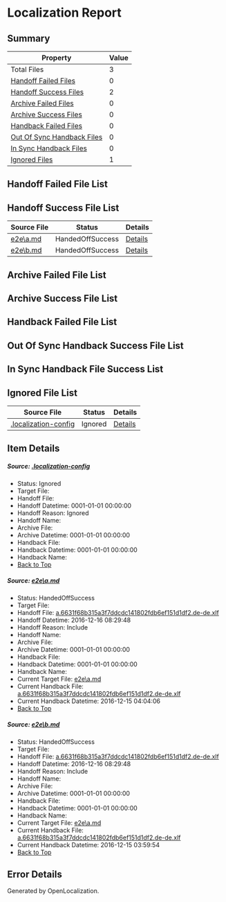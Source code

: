 # <a name='report-top'></a> Localization Report

## Summary
 Property | Value 
 -------- | ----- 
 Total Files | 3
[ Handoff Failed Files ](#handoff-failed-list)| 0
[ Handoff Success Files ](#handoff-success-list)| 2
[ Archive Failed Files ](#archive-failed-list)| 0
[ Archive Success Files ](#archive-success-list)| 0
[ Handback Failed Files ](#handback-failed-list)| 0
[ Out Of Sync Handback Files ](#outofsync-handback-success-list)| 0
[ In Sync Handback Files ](#insync-handback-success-list)| 0
[ Ignored Files ](#ignored-list)| 1

## <a name='handoff-failed-list'></a> Handoff Failed File List

## <a name='handoff-success-list'></a> Handoff Success File List
 Source File | Status | Details 
 ----------- | ------ | ------- 
 [e2e\a.md](https://github.com/OpenLocalizationTestOrg/ol-test0/blob/9f6bf71ad6fe7a755a3e3be1f95648fff4888ffa/e2e/a.md) | HandedOffSuccess | [Details](#2fa187b92d1a47ce2b3738c441d745fa29f4b9531)
 [e2e\b.md](https://github.com/OpenLocalizationTestOrg/ol-test0/blob/9f6bf71ad6fe7a755a3e3be1f95648fff4888ffa/e2e/b.md) | HandedOffSuccess | [Details](#2fa187b92d1a47ce2b3738c441d745fa29f4b9532)

## <a name='archive-failed-list'></a> Archive Failed File List

## <a name='archive-success-list'></a> Archive Success File List

## <a name='handback-failed-list'></a> Handback Failed File List

## <a name='outofsync-handback-success-list'></a> Out Of Sync Handback Success File List

## <a name='insync-handback-success-list'></a> In Sync Handback File Success List

## <a name='ignored-list'></a> Ignored File List
 Source File | Status | Details 
 ----------- | ------ | ------- 
 [.localization-config](https://github.com/OpenLocalizationTestOrg/ol-test0/blob/9f6bf71ad6fe7a755a3e3be1f95648fff4888ffa/.localization-config) | Ignored | [Details](#cb0632cf59c1387fc1742bfb9fa3c47f87e2e5c90)

## Item Details
##### <a name='cb0632cf59c1387fc1742bfb9fa3c47f87e2e5c90'></a> Source: [.localization-config](https://github.com/OpenLocalizationTestOrg/ol-test0/blob/9f6bf71ad6fe7a755a3e3be1f95648fff4888ffa/.localization-config)
* Status: Ignored
* Target File: 
* Handoff File: 
* Handoff Datetime: 0001-01-01 00:00:00
* Handoff Reason: Ignored
* Handoff Name: 
* Archive File: 
* Archive Datetime: 0001-01-01 00:00:00
* Handback File: 
* Handback Datetime: 0001-01-01 00:00:00
* Handback Name: 
* [Back to Top](#report-top)

##### <a name='2fa187b92d1a47ce2b3738c441d745fa29f4b9531'></a> Source: [e2e\a.md](https://github.com/OpenLocalizationTestOrg/ol-test0/blob/9f6bf71ad6fe7a755a3e3be1f95648fff4888ffa/e2e/a.md)
* Status: HandedOffSuccess
* Target File: 
* Handoff File: [a.6631f68b315a3f7ddcdc141802fdb6ef151d1df2.de-de.xlf](https://github.com/OpenLocalizationTestOrg/ol-test0-handoff/blob/b2b41b773a0ed3b0c192aa0759257b4a306a9609/ol-handoff/OpenLocalizationTestOrg/ol-test0-dede/xinjiang/ht/a.6631f68b315a3f7ddcdc141802fdb6ef151d1df2.de-de.xlf)
* Handoff Datetime: 2016-12-16 08:29:48
* Handoff Reason: Include
* Handoff Name: 
* Archive File: 
* Archive Datetime: 0001-01-01 00:00:00
* Handback File: 
* Handback Datetime: 0001-01-01 00:00:00
* Handback Name: 
* Current Target File: [e2e\a.md](https://github.com/OpenLocalizationTestOrg/ol-test0-dede/blob/05767777154db1ac7387fb0c025a0c29058c5a7e/e2e/a.md)
* Current Handback File: [a.6631f68b315a3f7ddcdc141802fdb6ef151d1df2.de-de.xlf](https://github.com/OpenLocalizationTestOrg/ol-test0-handback/blob/0ae8f3bad5daa440b533d58743ad7ab8f681d2fa/ol-handback/OpenLocalizationTestOrg/ol-test0-dede/xinjiang/ht/a.6631f68b315a3f7ddcdc141802fdb6ef151d1df2.de-de.xlf)
* Current Handback Datetime: 2016-12-15 04:04:06
* [Back to Top](#report-top)

##### <a name='2fa187b92d1a47ce2b3738c441d745fa29f4b9532'></a> Source: [e2e\b.md](https://github.com/OpenLocalizationTestOrg/ol-test0/blob/9f6bf71ad6fe7a755a3e3be1f95648fff4888ffa/e2e/b.md)
* Status: HandedOffSuccess
* Target File: 
* Handoff File: [a.6631f68b315a3f7ddcdc141802fdb6ef151d1df2.de-de.xlf](https://github.com/OpenLocalizationTestOrg/ol-test0-handoff/blob/b2b41b773a0ed3b0c192aa0759257b4a306a9609/ol-handoff/OpenLocalizationTestOrg/ol-test0-dede/xinjiang/ht/a.6631f68b315a3f7ddcdc141802fdb6ef151d1df2.de-de.xlf)
* Handoff Datetime: 2016-12-16 08:29:48
* Handoff Reason: Include
* Handoff Name: 
* Archive File: 
* Archive Datetime: 0001-01-01 00:00:00
* Handback File: 
* Handback Datetime: 0001-01-01 00:00:00
* Handback Name: 
* Current Target File: [e2e\a.md](https://github.com/OpenLocalizationTestOrg/ol-test0-dede/blob/1a159339d10e00278bb1a8c3bfc45d3fceeb0a41/e2e/a.md)
* Current Handback File: [a.6631f68b315a3f7ddcdc141802fdb6ef151d1df2.de-de.xlf](https://github.com/OpenLocalizationTestOrg/ol-test0-handback/blob/52f2b14a19ecaa3fd721a9d274b1f14044e6f180/ol-handback/OpenLocalizationTestOrg/ol-test0-dede/xinjiang/ht/a.6631f68b315a3f7ddcdc141802fdb6ef151d1df2.de-de.xlf)
* Current Handback Datetime: 2016-12-15 03:59:54
* [Back to Top](#report-top)


## Error Details

Generated by OpenLocalization.
